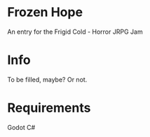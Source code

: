 # Frozen Hope
An entry for the Frigid Cold - Horror JRPG Jam

# Info
To be filled, maybe? Or not.

# Requirements
Godot C#
